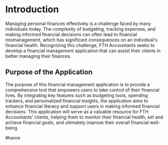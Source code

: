 # Introduction

Managing personal finances effectively is a challenge faced by many individuals today. The complexity of budgeting, tracking expenses, and making informed financial decisions can often lead to financial mismanagement, which has significant consequences on an individual's financial health. Recognizing this challenge, FTH Accountants seeks to develop a financial management application that can assist their clients in better managing their finances.

## Purpose of the Application

The purpose of this financial management application is to provide a comprehensive tool that empowers users to take control of their financial lives. By integrating key features such as budgeting tools, spending trackers, and personalized financial insights, the application aims to enhance financial literacy and support users in making informed financial decisions. This application will serve as a valuable resource for FTH Accountants' clients, helping them to monitor their financial health, set and achieve financial goals, and ultimately improve their overall financial well-being


#henre 